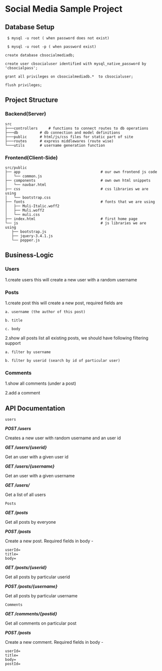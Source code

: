 # Social Media Sample Project

## Database Setup

``` shell
 $ mysql -u root ( when password does not exist) 
 ``` 
``` shell
 $ mysql -u root -p ( when password exist) 
 ```

 ```mysql
create database cbsocialmediadb;

create user cbsocialuser identified with mysql_native_password by 'cbsocialpass';

grant all privileges on cbsocialmediadb.*  to cbsocialuser;

flush privileges;
 ```

 ## Project Structure

 ### Backend(Server)

 ```backend
 src
├───controllers		# functions to connect routes to db operations
├───db			# db connection and model definitions
├───public		# html/js/css files for static part of site
├───routes		# express middlewares (route wise)				
└───utils		# username generation function
 ```

 
 ### Frontend(Client-Side)

 ```backend
 src/public
├── app                                     # our own frontend js code
│   └── common.js
├── components                              # own own html snippets
│   └── navbar.html
├── css                                     # css libraries we are using
│   └── bootstrap.css
├── fonts                                   # fonts that we are using
│   ├── Muli-Italic.woff2
│   ├── Muli.woff2
│   └── muli.css
├── index.html                              # first home page
└── js                                      # js libraries we are using
    ├── bootstrap.js
    ├── jquery-3.4.1.js
    └── popper.js
 ```

 ## Business-Logic

 ### Users
 1.create users this will create a new user with a random username
### Posts
1.create post this will create a new post, required fields are

    a. username (the author of this post)

    b. title

    c. body

2.show all posts list all existing posts, we should have following filtering support

    a. filter by username

    b. filter by userid (search by id of particular user)
 ### Comments
1.show all comments (under a post)

2.add a comment

## API Documentation

```
users
```

***POST /users***

Creates a new user with random username and an user id

***GET /users/{userid}***

Get an user with a given user id

***GET /users/{username}***

Get an user with a given username

***GET /users/***

Get a list of all users

```
Posts
```

***GET /posts***

Get all posts by everyone

***POST /posts***

Create a new post. Required fields in body -
```req
userId=
title=
body=
```
***GET /posts/{userid}***

Get all posts by particular userid

***POST /posts/{username}***

Get all posts by particular username

```
Comments
```

***GET /comments/{postid}***

Get all comments on particular post

***POST /posts***

Create a new comment. Required fields in body -
```req
userId=
title=
body=
postId=
```
